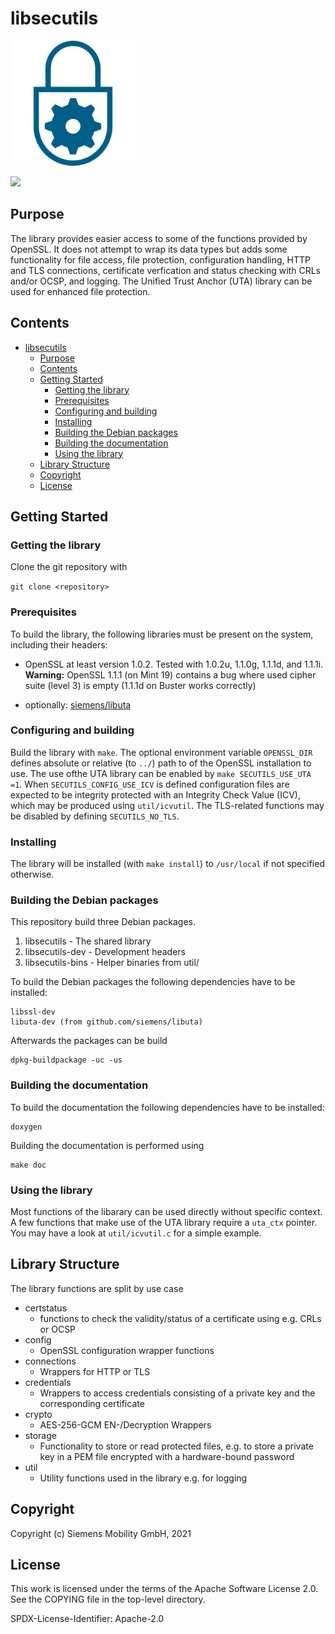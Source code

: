 # libsecutils

<img src="libsecutils.svg" width="200">

[![](https://img.shields.io/badge/license-Apache%202.0-blue.svg)](COPYING)

## Purpose

The library provides easier access to some of the functions provided by OpenSSL.
It does not attempt to wrap its data types but adds some functionality for
file access, file protection, configuration handling, HTTP and TLS connections,
certificate verfication and status checking with CRLs and/or OCSP, and logging.
The Unified Trust Anchor (UTA) library can be used for enhanced file protection.

## Contents

- [libsecutils](#libsecutils)
  - [Purpose](#purpose)
  - [Contents](#contents)
  - [Getting Started](#getting-started)
    - [Getting the library](#getting-the-library)
    - [Prerequisites](#prerequisites)
    - [Configuring and building](#configuring-and-building)
    - [Installing](#installing)
    - [Building the Debian packages](#building-the-debian-packages)
    - [Building the documentation](#building-the-documentation)
    - [Using the library](#using-the-library)
  - [Library Structure](#library-structure)
  - [Copyright](#copyright)
  - [License](#license)

## Getting Started


### Getting the library

Clone the git repository with

`git clone <repository>`


### Prerequisites 

To build the library, the following libraries must be present on the system, including their headers:

* OpenSSL at least version 1.0.2. Tested with 1.0.2u, 1.1.0g, 1.1.1d, and 1.1.1i.
  **Warning:** OpenSSL 1.1.1 (on Mint 19) contains a bug where used cipher suite (level 3) is empty (1.1.1d on Buster works correctly)

* optionally: [siemens/libuta](https://github.com/siemens/libuta)


### Configuring and building

Build the library with `make`.
The optional environment variable `OPENSSL_DIR` defines absolute or relative
(to `../`) path to of the OpenSSL installation to use.
The use ofthe UTA library can be enabled by `make SECUTILS_USE_UTA =1`.
When `SECUTILS_CONFIG_USE_ICV` is defined configuration files are expected
to be integrity protected with an Integrity Check Value (ICV),
which may be produced using `util/icvutil`.
The TLS-related functions may be disabled by defining `SECUTILS_NO_TLS`.

### Installing

The library will be installed (with `make install`)
to `/usr/local` if not specified otherwise.

### Building the Debian packages

This repository build three Debian packages.

1. libsecutils - The shared library
2. libsecutils-dev - Development headers
3. libsecutils-bins - Helper binaries from util/

To build the Debian packages the following dependencies have to be installed:
```
libssl-dev
libuta-dev (from github.com/siemens/libuta)
```

Afterwards the packages can be build 
```
dpkg-buildpackage -uc -us
```

### Building the documentation

To build the documentation the following dependencies have to be installed:
```
doxygen
```

Building the documentation is performed using
```
make doc
```

### Using the library

Most functions of the libarary can be used directly without specific context.
A few functions that make use of the UTA library require a `uta_ctx` pointer.
You may have a look at `util/icvutil.c` for a simple example.

## Library Structure

The library functions are split by use case

- certstatus
  - functions to check the validity/status of a certificate using e.g. CRLs or OCSP
- config
  - OpenSSL configuration wrapper functions
- connections
  - Wrappers for HTTP or TLS
- credentials
  - Wrappers to access credentials consisting of a private key and the corresponding certificate
- crypto
  - AES-256-GCM EN-/Decryption Wrappers
- storage
  - Functionality to store or read protected files, e.g. to store a private key in a PEM file encrypted with a hardware-bound password
- util
  - Utility functions used in the library e.g. for logging

## Copyright

Copyright (c) Siemens Mobility GmbH, 2021

## License

This work is licensed under the terms of the Apache Software License 2.0.  See
the COPYING file in the top-level directory.           

SPDX-License-Identifier: Apache-2.0

